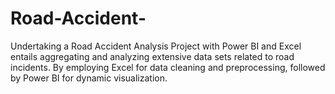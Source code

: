 # Road-Accident-
Undertaking a Road Accident Analysis Project with Power BI and Excel entails aggregating and analyzing extensive data sets related to road incidents. By employing Excel for data cleaning and preprocessing, followed by Power BI for dynamic visualization.
